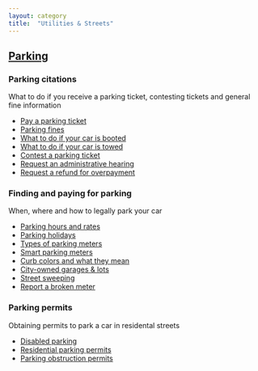 ```yaml
---
layout: category
title:  "Utilities & Streets"
---
```


## [Parking](/utilities-streets/parking)

### Parking citations

What to do if you receive a parking ticket, contesting tickets and general fine information

* [Pay a parking ticket](/utilities-streets/parking/parking-holidays)
* [Parking fines](/utilities-streets/parking/parking-holidays)
* [What to do if your car is booted](/utilities-streets/parking/parking-holidays)
* [What to do if your car is towed](/utilities-streets/parking/parking-holidays)
* [Contest a parking ticket](/utilities-streets/parking/parking-holidays)
* [Request an administrative hearing](/utilities-streets/parking/parking-holidays)
* [Request a refund for overpayment](/utilities-streets/parking/parking-holidays)

### Finding and paying for parking

When, where and how to legally park your car

* [Parking hours and rates](/utilities-streets/parking/parking-hours-and-rates)
* [Parking holidays](/utilities-streets/parking/parking-holidays)
* [Types of parking meters](/utilities-streets/parking/parking-holidays)
* [Smart parking meters](/utilities-streets/parking/parking-holidays)
* [Curb colors and what they mean](/utilities-streets/parking/parking-holidays)
* [City-owned garages & lots](/utilities-streets/parking/parking-holidays)
* [Street sweeping](/utilities-streets/parking/parking-holidays)
* [Report a broken meter](/utilities-streets/parking/parking-holidays)

### Parking permits

Obtaining permits to park a car in residental streets

* [Disabled parking](/utilities-streets/parking/parking-holidays)
* [Residential parking permits](/utilities-streets/parking/parking-holidays)
* [Parking obstruction permits](/utilities-streets/parking/parking-holidays)















